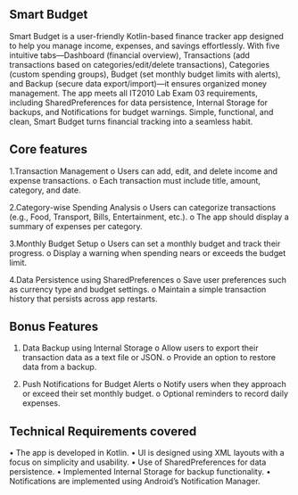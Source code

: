 ## Smart Budget
Smart Budget is a user-friendly Kotlin-based finance tracker app designed to help you manage income, expenses, and savings effortlessly. With five intuitive tabs—Dashboard (financial overview), Transactions (add transactions based on categories/edit/delete transactions), Categories (custom spending groups), Budget (set monthly budget limits with alerts), and Backup (secure data export/import)—it ensures organized money management. The app meets all IT2010 Lab Exam 03 requirements, including SharedPreferences for data persistence, Internal Storage for backups, and Notifications for budget warnings. Simple, functional, and clean, Smart Budget turns financial tracking into a seamless habit.

## Core features
1.Transaction Management
o Users can add, edit, and delete income and expense transactions.
o Each transaction must include title, amount, category, and date.

2.Category-wise Spending Analysis
o Users can categorize transactions (e.g., Food, Transport, Bills, Entertainment, etc.).
o The app should display a summary of expenses per category.

3.Monthly Budget Setup
o Users can set a monthly budget and track their progress.
o Display a warning when spending nears or exceeds the budget limit.

4.Data Persistence using SharedPreferences
o Save user preferences such as currency type and budget settings.
o Maintain a simple transaction history that persists across app restarts.

## Bonus Features
1. Data Backup using Internal Storage
o Allow users to export their transaction data as a text file or JSON.
o Provide an option to restore data from a backup.

2. Push Notifications for Budget Alerts
o Notify users when they approach or exceed their set monthly budget.
o Optional reminders to record daily expenses.

## Technical Requirements covered
• The app is developed in Kotlin.
• UI is designed using XML layouts with a focus on simplicity and usability.
• Use of SharedPreferences for data persistence.
• Implemented Internal Storage for backup functionality.
• Notifications are implemented using Android’s Notification Manager.

